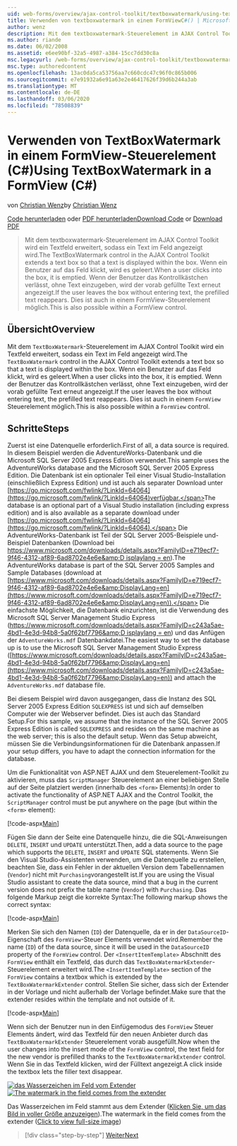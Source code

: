 ```yaml
---
uid: web-forms/overview/ajax-control-toolkit/textboxwatermark/using-textboxwatermark-in-a-formview-cs
title: Verwenden von textboxwatermark in einem FormViewC#() | Microsoft-Dokumentation
author: wenz
description: Mit dem textboxwatermark-Steuerelement im AJAX Control Toolkit wird ein Textfeld erweitert, sodass ein Text im Feld angezeigt wird. Wenn ein Benutzer in das Feld klickt,
ms.author: riande
ms.date: 06/02/2008
ms.assetid: e6ee90bf-32a5-4987-a384-15cc7dd30c8a
msc.legacyurl: /web-forms/overview/ajax-control-toolkit/textboxwatermark/using-textboxwatermark-in-a-formview-cs
msc.type: authoredcontent
ms.openlocfilehash: 13ac0da5ca53756aa7c660cdc47c96f0c865b006
ms.sourcegitcommit: e7e91932a6e91a63e2e46417626f39d6b244a3ab
ms.translationtype: MT
ms.contentlocale: de-DE
ms.lasthandoff: 03/06/2020
ms.locfileid: "78508839"
---
```

# <a name="using-textboxwatermark-in-a-formview-c"></a><span data-ttu-id="a1f91-104">Verwenden von TextBoxWatermark in einem FormView-Steuerelement (C#)</span><span class="sxs-lookup"><span data-stu-id="a1f91-104">Using TextBoxWatermark in a FormView (C#)</span></span>

<span data-ttu-id="a1f91-105">von [Christian Wenz](https://github.com/wenz)</span><span class="sxs-lookup"><span data-stu-id="a1f91-105">by [Christian Wenz](https://github.com/wenz)</span></span>

<span data-ttu-id="a1f91-106">[Code herunterladen](https://download.microsoft.com/download/9/3/f/93f8daea-bebd-4821-833b-95205389c7d0/TextBoxWatermark1.cs.zip) oder [PDF herunterladen](https://download.microsoft.com/download/b/6/a/b6ae89ee-df69-4c87-9bfb-ad1eb2b23373/textboxwatermark1CS.pdf)</span><span class="sxs-lookup"><span data-stu-id="a1f91-106">[Download Code](https://download.microsoft.com/download/9/3/f/93f8daea-bebd-4821-833b-95205389c7d0/TextBoxWatermark1.cs.zip) or [Download PDF](https://download.microsoft.com/download/b/6/a/b6ae89ee-df69-4c87-9bfb-ad1eb2b23373/textboxwatermark1CS.pdf)</span></span>

> <span data-ttu-id="a1f91-107">Mit dem textboxwatermark-Steuerelement im AJAX Control Toolkit wird ein Textfeld erweitert, sodass ein Text im Feld angezeigt wird.</span><span class="sxs-lookup"><span data-stu-id="a1f91-107">The TextBoxWatermark control in the AJAX Control Toolkit extends a text box so that a text is displayed within the box.</span></span> <span data-ttu-id="a1f91-108">Wenn ein Benutzer auf das Feld klickt, wird es geleert.</span><span class="sxs-lookup"><span data-stu-id="a1f91-108">When a user clicks into the box, it is emptied.</span></span> <span data-ttu-id="a1f91-109">Wenn der Benutzer das Kontrollkästchen verlässt, ohne Text einzugeben, wird der vorab gefüllte Text erneut angezeigt.</span><span class="sxs-lookup"><span data-stu-id="a1f91-109">If the user leaves the box without entering text, the prefilled text reappears.</span></span> <span data-ttu-id="a1f91-110">Dies ist auch in einem FormView-Steuerelement möglich.</span><span class="sxs-lookup"><span data-stu-id="a1f91-110">This is also possible within a FormView control.</span></span>

## <a name="overview"></a><span data-ttu-id="a1f91-111">Übersicht</span><span class="sxs-lookup"><span data-stu-id="a1f91-111">Overview</span></span>

<span data-ttu-id="a1f91-112">Mit dem `TextBoxWatermark`-Steuerelement im AJAX Control Toolkit wird ein Textfeld erweitert, sodass ein Text im Feld angezeigt wird.</span><span class="sxs-lookup"><span data-stu-id="a1f91-112">The `TextBoxWatermark` control in the AJAX Control Toolkit extends a text box so that a text is displayed within the box.</span></span> <span data-ttu-id="a1f91-113">Wenn ein Benutzer auf das Feld klickt, wird es geleert.</span><span class="sxs-lookup"><span data-stu-id="a1f91-113">When a user clicks into the box, it is emptied.</span></span> <span data-ttu-id="a1f91-114">Wenn der Benutzer das Kontrollkästchen verlässt, ohne Text einzugeben, wird der vorab gefüllte Text erneut angezeigt.</span><span class="sxs-lookup"><span data-stu-id="a1f91-114">If the user leaves the box without entering text, the prefilled text reappears.</span></span> <span data-ttu-id="a1f91-115">Dies ist auch in einem `FormView` Steuerelement möglich.</span><span class="sxs-lookup"><span data-stu-id="a1f91-115">This is also possible within a `FormView` control.</span></span>

## <a name="steps"></a><span data-ttu-id="a1f91-116">Schritte</span><span class="sxs-lookup"><span data-stu-id="a1f91-116">Steps</span></span>

<span data-ttu-id="a1f91-117">Zuerst ist eine Datenquelle erforderlich.</span><span class="sxs-lookup"><span data-stu-id="a1f91-117">First of all, a data source is required.</span></span> <span data-ttu-id="a1f91-118">In diesem Beispiel werden die AdventureWorks-Datenbank und die Microsoft SQL Server 2005 Express Edition verwendet.</span><span class="sxs-lookup"><span data-stu-id="a1f91-118">This sample uses the AdventureWorks database and the Microsoft SQL Server 2005 Express Edition.</span></span> <span data-ttu-id="a1f91-119">Die Datenbank ist ein optionaler Teil einer Visual Studio-Installation (einschließlich Express Edition) und ist auch als separater Download unter [https://go.microsoft.com/fwlink/?LinkId=64064](https://go.microsoft.com/fwlink/?LinkId=64064)verfügbar.</span><span class="sxs-lookup"><span data-stu-id="a1f91-119">The database is an optional part of a Visual Studio installation (including express edition) and is also available as a separate download under [https://go.microsoft.com/fwlink/?LinkId=64064](https://go.microsoft.com/fwlink/?LinkId=64064).</span></span> <span data-ttu-id="a1f91-120">Die AdventureWorks-Datenbank ist Teil der SQL Server 2005-Beispiele und-Beispiel Datenbanken (Download bei [https://www.microsoft.com/downloads/details.aspx?FamilyID=e719ecf7-9f46-4312-af89-6ad8702e4e6e&amp;D isplaylang = en](https://www.microsoft.com/downloads/details.aspx?FamilyID=e719ecf7-9f46-4312-af89-6ad8702e4e6e&amp;DisplayLang=en)).</span><span class="sxs-lookup"><span data-stu-id="a1f91-120">The AdventureWorks database is part of the SQL Server 2005 Samples and Sample Databases (download at [https://www.microsoft.com/downloads/details.aspx?FamilyID=e719ecf7-9f46-4312-af89-6ad8702e4e6e&amp;DisplayLang=en](https://www.microsoft.com/downloads/details.aspx?FamilyID=e719ecf7-9f46-4312-af89-6ad8702e4e6e&amp;DisplayLang=en)).</span></span> <span data-ttu-id="a1f91-121">Die einfachste Möglichkeit, die Datenbank einzurichten, ist die Verwendung des Microsoft SQL Server Management Studio Express ([https://www.microsoft.com/downloads/details.aspx?FamilyID=c243a5ae-4bd1-4e3d-94b8-5a0f62bf7796&amp;D isplaylang = en](https://www.microsoft.com/downloads/details.aspx?FamilyID=c243a5ae-4bd1-4e3d-94b8-5a0f62bf7796&amp;DisplayLang=en)) und das Anfügen der `AdventureWorks.mdf` Datenbankdatei.</span><span class="sxs-lookup"><span data-stu-id="a1f91-121">The easiest way to set the database up is to use the Microsoft SQL Server Management Studio Express ([https://www.microsoft.com/downloads/details.aspx?FamilyID=c243a5ae-4bd1-4e3d-94b8-5a0f62bf7796&amp;DisplayLang=en](https://www.microsoft.com/downloads/details.aspx?FamilyID=c243a5ae-4bd1-4e3d-94b8-5a0f62bf7796&amp;DisplayLang=en)) and attach the `AdventureWorks.mdf` database file.</span></span>

<span data-ttu-id="a1f91-122">Bei diesem Beispiel wird davon ausgegangen, dass die Instanz des SQL Server 2005 Express Edition `SQLEXPRESS` ist und sich auf demselben Computer wie der Webserver befindet. Dies ist auch das Standard Setup.</span><span class="sxs-lookup"><span data-stu-id="a1f91-122">For this sample, we assume that the instance of the SQL Server 2005 Express Edition is called `SQLEXPRESS` and resides on the same machine as the web server; this is also the default setup.</span></span> <span data-ttu-id="a1f91-123">Wenn das Setup abweicht, müssen Sie die Verbindungsinformationen für die Datenbank anpassen.</span><span class="sxs-lookup"><span data-stu-id="a1f91-123">If your setup differs, you have to adapt the connection information for the database.</span></span>

<span data-ttu-id="a1f91-124">Um die Funktionalität von ASP.NET AJAX und dem Steuerelement-Toolkit zu aktivieren, muss das `ScriptManager` Steuerelement an einer beliebigen Stelle auf der Seite platziert werden (innerhalb des `<form>` Elements):</span><span class="sxs-lookup"><span data-stu-id="a1f91-124">In order to activate the functionality of ASP.NET AJAX and the Control Toolkit, the `ScriptManager` control must be put anywhere on the page (but within the `<form>` element):</span></span>

[!code-aspx[Main](using-textboxwatermark-in-a-formview-cs/samples/sample1.aspx)]

<span data-ttu-id="a1f91-125">Fügen Sie dann der Seite eine Datenquelle hinzu, die die SQL-Anweisungen `DELETE`, `INSERT` und `UPDATE` unterstützt.</span><span class="sxs-lookup"><span data-stu-id="a1f91-125">Then, add a data source to the page which supports the `DELETE`, `INSERT` and `UPDATE` SQL statements.</span></span> <span data-ttu-id="a1f91-126">Wenn Sie den Visual Studio-Assistenten verwenden, um die Datenquelle zu erstellen, beachten Sie, dass ein Fehler in der aktuellen Version dem Tabellennamen (`Vendor`) nicht mit `Purchasing`vorangestellt ist.</span><span class="sxs-lookup"><span data-stu-id="a1f91-126">If you are using the Visual Studio assistant to create the data source, mind that a bug in the current version does not prefix the table name (`Vendor`) with `Purchasing`.</span></span> <span data-ttu-id="a1f91-127">Das folgende Markup zeigt die korrekte Syntax:</span><span class="sxs-lookup"><span data-stu-id="a1f91-127">The following markup shows the correct syntax:</span></span>

[!code-aspx[Main](using-textboxwatermark-in-a-formview-cs/samples/sample2.aspx)]

<span data-ttu-id="a1f91-128">Merken Sie sich den Namen (`ID`) der Datenquelle, da er in der `DataSourceID`-Eigenschaft des `FormView`-Steuer Elements verwendet wird.</span><span class="sxs-lookup"><span data-stu-id="a1f91-128">Remember the name (`ID`) of the data source, since it will be used in the `DataSourceID` property of the `FormView` control.</span></span> <span data-ttu-id="a1f91-129">Der `<InsertItemTemplate>` Abschnitt des `FormView` enthält ein Textfeld, das durch das `TextBoxWatermarkExtender`-Steuerelement erweitert wird.</span><span class="sxs-lookup"><span data-stu-id="a1f91-129">The `<InsertItemTemplate>` section of the `FormView` contains a textbox which is extended by the `TextBoxWatermarkExtender` control.</span></span> <span data-ttu-id="a1f91-130">Stellen Sie sicher, dass sich der Extender in der Vorlage und nicht außerhalb der Vorlage befindet.</span><span class="sxs-lookup"><span data-stu-id="a1f91-130">Make sure that the extender resides within the template and not outside of it.</span></span>

[!code-aspx[Main](using-textboxwatermark-in-a-formview-cs/samples/sample3.aspx)]

<span data-ttu-id="a1f91-131">Wenn sich der Benutzer nun in den Einfügemodus des `FormView` Steuer Elements ändert, wird das Textfeld für den neuen Anbieter durch das `TextBoxWatermarkExtender` Steuerelement vorab ausgefüllt.</span><span class="sxs-lookup"><span data-stu-id="a1f91-131">Now when the user changes into the insert mode of the `FormView` control, the text field for the new vendor is prefilled thanks to the `TextBoxWatermarkExtender` control.</span></span> <span data-ttu-id="a1f91-132">Wenn Sie in das Textfeld klicken, wird der Fülltext angezeigt.</span><span class="sxs-lookup"><span data-stu-id="a1f91-132">A click inside the textbox lets the filler text disappear.</span></span>

<span data-ttu-id="a1f91-133">[![das Wasserzeichen im Feld vom Extender](using-textboxwatermark-in-a-formview-cs/_static/image2.png)](using-textboxwatermark-in-a-formview-cs/_static/image1.png)</span><span class="sxs-lookup"><span data-stu-id="a1f91-133">[![The watermark in the field comes from the extender](using-textboxwatermark-in-a-formview-cs/_static/image2.png)](using-textboxwatermark-in-a-formview-cs/_static/image1.png)</span></span>

<span data-ttu-id="a1f91-134">Das Wasserzeichen im Feld stammt aus dem Extender ([Klicken Sie, um das Bild in voller Größe anzuzeigen](using-textboxwatermark-in-a-formview-cs/_static/image3.png)).</span><span class="sxs-lookup"><span data-stu-id="a1f91-134">The watermark in the field comes from the extender ([Click to view full-size image](using-textboxwatermark-in-a-formview-cs/_static/image3.png))</span></span>

> [!div class="step-by-step"]
> [<span data-ttu-id="a1f91-135">Weiter</span><span class="sxs-lookup"><span data-stu-id="a1f91-135">Next</span></span>](using-textboxwatermark-with-validation-controls-cs.md)
